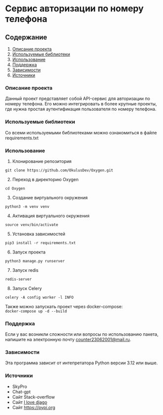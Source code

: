 # Сервис авторизации по номеру телефона 

## Содержание  
1. [Описание проекта](#Описание-проекта)
2. [Используемые библиотеки](#Используемые-библиотеки)
3. [Использование](#Использование)
4. [Поддержка](#Поддержка)
5. [Зависимости](#Зависимости)
6. [Источники](#Источники)

### Описание проекта 
Данный проект представляет собой API-сервис для авторизации по номеру телефона. Его можно интегрировать в более крупные проекты, где нужна простая аутентификация пользователя по номеру телефона.

### Используемые библиотеки  
Со всеми используемыми библиотеками можно ознакомиться в файле requirements.txt  

### Использование  

1. Клонирование репозитория  

```git clone https://github.com/OkulusDev/Oxygen.git```  

2. Переход в директорию Oxygen  

```cd Oxygen```  

3. Создание виртуального окружения  

```python3 -m venv venv```  

4. Активация виртуального окружения  

```source venv/bin/activate```  

5. Установка зависимостей  

```pip3 install -r requirements.txt```  

6. Запуск проекта  

```python3 manage.py runserver```  

7. Запуск redis

```redis-server```

8. Запуск Celery

```celery -A config worker -l INFO```

Также можно запускать проект через docker-compose:  
```docker-compose up -d --build```

### Поддержка  
Если у вас возникли сложности или вопросы по использованию пакета, напишите на электронную почту <counter23062001@mail.ru>.  

### Зависимости  
Эта программа зависит от интепретатора Python версии 3.12 или выше.  

### Источники
- SkyPro
- Chat-gpt
- Сайт Stack-overflow
- Сайт [I love djago](https://ilovedjango.com)
- Сайт https://pypi.org
